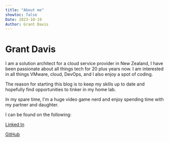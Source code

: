 ```yaml
---
title: "About me"
showtoc: false
Date: 2023-10-19
Author: Grant Davis
---
```



# Grant Davis

I am a solution architect for a cloud service provider in New Zealand, I have been passionate about all things tech for 20 plus years now. I am interested in all things VMware, cloud, DevOps, and I also enjoy a spot of coding.

The reason for starting this blog is to keep my skills up to date and hopefully find opportunities to tinker in my home lab.

In my spare time, I'm a huge video game nerd and enjoy spending time with my partner and daughter.

I can be found on the following:

[Linked In](https://www.linkedin.com/in/grantdavisnz/)

[GitHub](https://github.com/gdavisnz)
